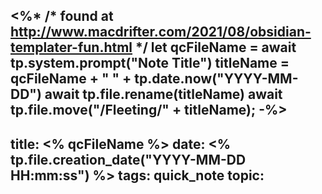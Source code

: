<%*
/* found at http://www.macdrifter.com/2021/08/obsidian-templater-fun.html */
let qcFileName = await tp.system.prompt("Note Title")
titleName = qcFileName + " " + tp.date.now("YYYY-MM-DD")
await tp.file.rename(titleName)
await tp.file.move("/Fleeting/" + titleName);
-%>
---
title: <% qcFileName %>
date: <% tp.file.creation_date("YYYY-MM-DD HH:mm:ss") %>
tags: quick_note
topic: 
---
